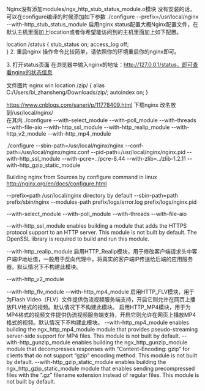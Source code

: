 Nginx没有添加modules/ngx_http_stub_status_module.o模块
没有安装的话，可以在configure编译的时候添加如下参数
./configure --prefix=/usr/local/nginx --with-http_stub_status_module
启用nginx status配置​
大概Nginx配置文件，在默认主机里面加上location或者你希望能访问到的主机里面加上如下配置。

location /status 
{
        stub_status on;
        access_log off;            
}
​2. 重启nginx​
操作命令比较简单，请依照你的环境重启你的nginx即可。

​3. 打开status页面​
在浏览器中输入nginx的地址：http://127.0.0.1/status，即可查看nginx的状态信息




文件图片 nginx win
location /zip/ {
            alias C:/Users/bi_zhansheng/Downloads/zip/;
             autoindex on;
        }

https://www.cnblogs.com/saneri/p/11778409.html
下载nginx 改名放到/usr/local/nginx/   
在其内
./configure 
 --with-select_module
 --with-poll_module 
 --with-threads
 --with-file-aio
 --with-http_ssl_module
--with-http_realip_module
--with-http_v2_module
--with-http_mp4_module

./configure
    --sbin-path=/usr/local/nginx/nginx
    --conf-path=/usr/local/nginx/nginx.conf
    --pid-path=/usr/local/nginx/nginx.pid
    --with-http_ssl_module
    --with-pcre=../pcre-8.44
    --with-zlib=../zlib-1.2.11
    --with-http_gzip_static_module
    
    
Building nginx from Sources by configure command in linux
http://nginx.org/en/docs/configure.html

--prefix=path
/usr/local/nginx directory by default
--sbin-path=path 
prefix/sbin/nginx
--modules-path 
prefix/logs/error.log
prefix/logs/nginx.pid

--with-select_module
--with-poll_module 
--with-threads
--with-file-aio

--with-http_ssl_module
enables building a module that adds the HTTPS protocol support to an HTTP server. This module is not built by default. The OpenSSL library is required to build and run this module.


--with-http_realip_module
启用HTTP_Realip模块，用于修改客户端请求头中客户端IP地址值，一般用于反向代理中，将真实的客户端IP传送给后端的应用服务器。默认情况下不构建此模块。

--with-http_v2_module

--with-http_flv_module
--with-http_mp4_module
启用HTTP_FLV模块，用于为Flash Video（FLV）文件提供伪流视频服务端支持，开启它则允许在网页上播放FLV格式的视频。默认情况下不构建此模块。
启用HTTP_MP4模块，用于为MP4格式的视频文件提供伪流视频服务端支持，开启它则允许在网页上播放MP4格式的视频。默认情况下不构建此模块。
--with-http_mp4_module
enables building the ngx_http_mp4_module module that provides pseudo-streaming server-side support for MP4 files. This module is not built by default.
--with-http_gunzip_module
enables building the ngx_http_gunzip_module module that decompresses responses with “Content-Encoding: gzip” for clients that do not support “gzip” encoding method. This module is not built by default.
--with-http_gzip_static_module
enables building the ngx_http_gzip_static_module module that enables sending precompressed files with the “.gz” filename extension instead of regular files. This module is not built by default.
